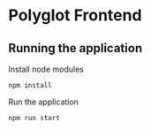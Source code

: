# Polyglot Frontend
## Running the application
Install node modules
```
npm install
```
Run the application
```
npm run start
```
